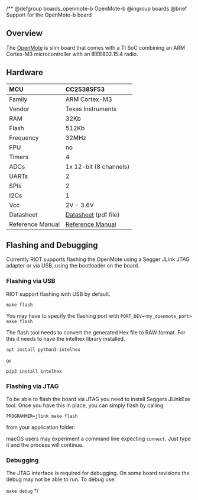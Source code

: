 /**
@defgroup    boards_openmote-b OpenMote-b
@ingroup     boards
@brief       Support for the OpenMote-b board

## Overview

The [OpenMote](http://www.openmote.com/) is slim board that comes with a TI
SoC combining an ARM Cortex-M3 microcontroller with an IEEE802.15.4 radio.

## Hardware
| MCU        | CC2538SF53        |
|:------------- |:--------------------- |
| Family | ARM Cortex-M3     |
| Vendor | Texas Instruments |
| RAM        | 32Kb  |
| Flash      | 512Kb             |
| Frequency  | 32MHz |
| FPU        | no                |
| Timers | 4 |
| ADCs       | 1x 12-bit (8 channels)        |
| UARTs      | 2                 |
| SPIs       | 2                 |
| I2Cs       | 1                 |
| Vcc        | 2V - 3.6V         |
| Datasheet  | [Datasheet](http://www.ti.com/lit/gpn/cc2538) (pdf file) |
| Reference Manual | [Reference Manual](http://www.ti.com/lit/pdf/swru319) |

##  Flashing and Debugging

Currently RIOT supports flashing the OpenMote using a Segger JLink JTAG
adapter or via USB, using the bootloader on the board.

### Flashing via USB

RIOT support flashing with USB by default.

`make flash`

You may have to specify the flashing port with
`PORT_DEV=<my_openmote_port> make flash`

The flash tool needs to convert the generated Hex file to RAW format.
For this it needs to have the intelhex library installed.

    apt install python3-intelhex

or

    pip3 install intelhex

### Flashing via JTAG

To be able to flash the board via JTAG you need to install Seggers JLinkExe
tool. Once you have this in place, you can simply flash by calling

`PROGRAMMER=jlink make flash`

from your application folder.

macOS users may experiment a command line expecting `connect`. Just type it
and the process will continue.

### Debugging

The JTAG interface is required for debugging.  On some board revisions the
debug may not be able to run. To debug use:

`make debug`
 */
